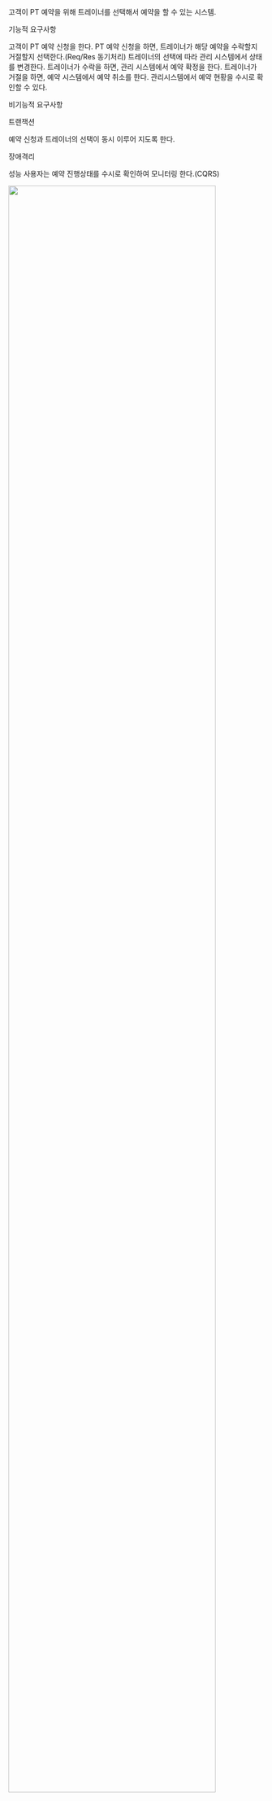 고객이 PT 예약을 위해 트레이너를 선택해서 예약을 할 수 있는 시스템.

기능적 요구사항

고객이 PT 예약 신청을 한다.
PT 예약 신청을 하면, 트레이너가 해당 예약을 수락할지 거절할지 선택한다.(Req/Res 동기처리)
트레이너의 선택에 따라 관리 시스템에서 상태를 변경한다.
트레이너가 수락을 하면, 관리 시스템에서 예약 확정을 한다.
트레이너가 거절을 하면, 예약 시스템에서 예약 취소를 한다.
관리시스템에서 예약 현황을 수시로 확인할 수 있다.

비기능적 요구사항

트랜잭션

예약 신청과 트레이너의 선택이 동시 이루어 지도록 한다.

장애격리

성능
사용자는 예약 진행상태를 수시로 확인하여 모니터링 한다.(CQRS)



<img src="https://user-images.githubusercontent.com/36123687/87620509-b7546680-c759-11ea-907e-9c11e1458437.png" width="90%"></img>
























